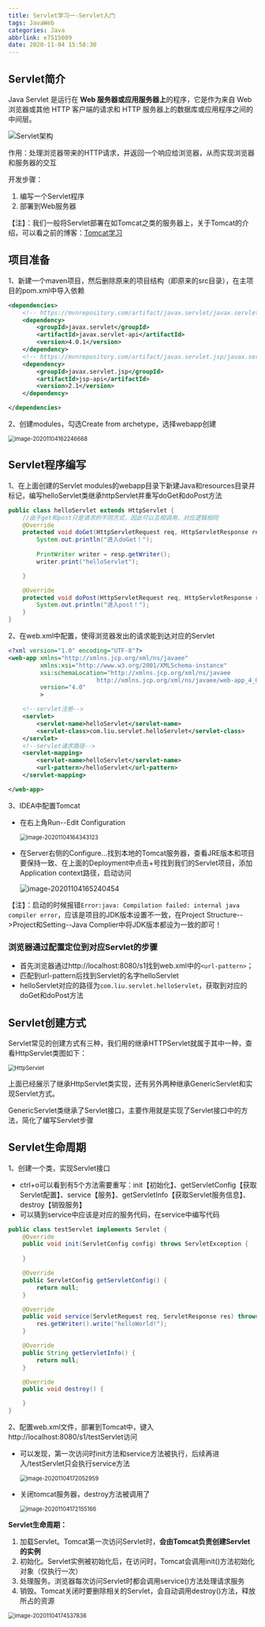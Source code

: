 ```yaml
---
title: Servlet学习一-Servlet入门
tags: JavaWeb
categories: Java
abbrlink: e7515609
date: 2020-11-04 15:58:30
---
```


## Servlet简介

Java Servlet 是运行在 **Web 服务器或应用服务器上**的程序，它是作为来自 Web 浏览器或其他 HTTP 客户端的请求和 HTTP 服务器上的数据库或应用程序之间的中间层。

![Servlet架构](https://jihulab.com/Leslie61/imagelake/-/raw/main/pictures/2023/04/image-20201104160436506.png)

作用：处理浏览器带来的HTTP请求，并返回一个响应给浏览器，从而实现浏览器和服务器的交互

开发步骤：

1. 编写一个Servlet程序
2. 部署到Web服务器

【注】：我们一般将Servlet部署在如Tomcat之类的服务器上，关于Tomcat的介绍，可以看之前的博客：[Tomcat学习](http://salute61.top/2020/07/05/Tomcat%E5%AD%A6%E4%B9%A0/)

<!--more-->



## 项目准备

1、新建一个maven项目，然后删除原来的项目结构（即原来的src目录），在主项目的pom.xml中导入依赖

```xml
<dependencies>
    <!-- https://mvnrepository.com/artifact/javax.servlet/javax.servlet-api -->
    <dependency>
        <groupId>javax.servlet</groupId>
        <artifactId>javax.servlet-api</artifactId>
        <version>4.0.1</version>
    </dependency>
    <!-- https://mvnrepository.com/artifact/javax.servlet.jsp/javax.servlet.jsp-api -->
    <dependency>
        <groupId>javax.servlet.jsp</groupId>
        <artifactId>jsp-api</artifactId>
        <version>2.1</version>
    </dependency>

</dependencies>
```

2、创建modules，勾选Create from archetype，选择webapp创建

<img src="https://jihulab.com/Leslie61/imagelake/-/raw/main/pictures/2023/04/image-20201104162246668.png" alt="image-20201104162246668" style="zoom:80%;" />



## Servlet程序编写

1、在上面创建的Servlet modules的webapp目录下新建Java和resources目录并标记，编写helloServlet类继承httpServlet并重写doGet和doPost方法

```java
public class helloServlet extends HttpServlet {
    //由于get和post只是请求的不同方式，因此可以互相调用，对应逻辑相同
    @Override
    protected void doGet(HttpServletRequest req, HttpServletResponse resp) throws ServletException, IOException {
        System.out.println("进入doGet！");
        
        PrintWriter writer = resp.getWriter();
        writer.print("helloServlet");

    }

    @Override
    protected void doPost(HttpServletRequest req, HttpServletResponse resp) throws ServletException, IOException {
        System.out.println("进入post！");
    }
}
```

2、在web.xml中配置，使得浏览器发出的请求能到达对应的Servlet

```xml
<?xml version="1.0" encoding="UTF-8"?>
<web-app xmlns="http://xmlns.jcp.org/xml/ns/javaee"
         xmlns:xsi="http://www.w3.org/2001/XMLSchema-instance"
         xsi:schemaLocation="http://xmlns.jcp.org/xml/ns/javaee
                         http://xmlns.jcp.org/xml/ns/javaee/web-app_4_0.xsd"
         version="4.0"
         >

    <!--servlet注册-->
    <servlet>
        <servlet-name>helloServlet</servlet-name>
        <servlet-class>com.liu.servlet.helloServlet</servlet-class>
    </servlet>
    <!--servlet请求路径-->
    <servlet-mapping>
        <servlet-name>helloServlet</servlet-name>
        <url-pattern>/helloServlet</url-pattern>
    </servlet-mapping>

</web-app>

```

3、IDEA中配置Tomcat

- 在右上角Run--Edit Configuration

  <img src="https://jihulab.com/Leslie61/imagelake/-/raw/main/pictures/2023/04/image-20201104164343123.png" alt="image-20201104164343123" style="zoom:80%;" />

- 在Server右侧的Configure...找到本地的Tomcat服务器，查看JRE版本和项目要保持一致、在上面的Deployment中点击+号找到我们的Servlet项目，添加Application context路径，启动访问

  ![image-20201104165240454](https://jihulab.com/Leslie61/imagelake/-/raw/main/pictures/2023/04/image-20201104165240454.png)

【注】：启动的时候报错`Error:java: Compilation failed: internal java compiler error`，应该是项目的JDK版本设置不一致，在Project Structure-->Project和Setting--Java Complier中将JDK版本都设为一致的即可！



### **浏览器通过配置定位到对应Servlet的步骤**

- 首先浏览器通过http://localhost:8080/s1找到web.xml中的`<url-pattern>`；
- 匹配到url-pattern后找到Servlet的名字helloServlet
- helloServlet对应的路径为`com.liu.servlet.helloServlet`，获取到对应的doGet和doPost方法



## Servlet创建方式

Servlet常见的创建方式有三种，我们用的继承HTTPServlet就属于其中一种，查看HttpServlet类图如下：

<img src="https://jihulab.com/Leslie61/imagelake/-/raw/main/pictures/2023/04/HttpServlet.png" alt="HttpServlet" style="zoom:80%;" />

上面已经展示了继承HttpServlet类实现，还有另外两种继承GenericServlet和实现Servlet方式。

GenericServlet类继承了Servlet接口，主要作用就是实现了Servlet接口中的方法，简化了编写Servlet步骤



## Servlet生命周期

1、创建一个类，实现Servlet接口

- ctrl+o可以看到有5个方法需要重写：init【初始化】、getServletConfig【获取Servlet配置】、service【服务】、getServletInfo【获取Servlet服务信息】、destroy【销毁服务】
- 可以猜到service中应该是对应的服务代码，在service中编写代码

```java
public class testServlet implements Servlet {
    @Override
    public void init(ServletConfig config) throws ServletException {
        
    }

    @Override
    public ServletConfig getServletConfig() {
        return null;
    }

    @Override
    public void service(ServletRequest req, ServletResponse res) throws ServletException, IOException {
        res.getWriter().write("helloWorld!");
    }

    @Override
    public String getServletInfo() {
        return null;
    }

    @Override
    public void destroy() {

    }
}
```

2、配置web.xml文件，部署到Tomcat中，键入http://localhost:8080/s1/testServlet访问

- 可以发现，第一次访问时init方法和service方法被执行，后续再进入/testServlet只会执行service方法

  <img src="https://jihulab.com/Leslie61/imagelake/-/raw/main/pictures/2023/04/image-20201104172052959.png" alt="image-20201104172052959" style="zoom:80%;" />

- 关闭tomcat服务器，destroy方法被调用了

  <img src="https://jihulab.com/Leslie61/imagelake/-/raw/main/pictures/2023/04/image-20201104172155166.png" alt="image-20201104172155166" style="zoom:80%;" />



**Servlet生命周期：**

1. 加载Servlet。Tomcat第一次访问Servlet时，**会由Tomcat负责创建Servlet的实例**
2. 初始化。Servlet实例被初始化后，在访问时，Tomcat会调用init()方法初始化对象（仅执行一次）
3. 处理服务。浏览器每次访问Servlet时都会调用service()方法处理请求服务
4. 销毁。Tomcat关闭时要删除相关的Servlet，会自动调用destroy()方法，释放所占的资源

<img src="https://jihulab.com/Leslie61/imagelake/-/raw/main/pictures/2023/04/image-20201104174537836.png" alt="image-20201104174537836" style="zoom:80%;" />




